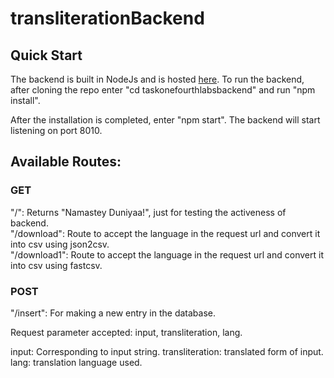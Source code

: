# transliterationBackend

## Quick Start

The backend is built in NodeJs and is hosted [here](https://obscure-gorge-36873.herokuapp.com/). To run the backend, after cloning the repo enter "cd taskonefourthlabsbackend" and run "npm install".

After the installation is completed, enter "npm start". The backend will start listening on port 8010.

## Available Routes:

### GET

"/": Returns "Namastey Duniyaa!", just for testing the activeness of backend.<br />
"/download": Route to accept the language in the request url and convert it into csv using json2csv.<br />
"/download1": Route to accept the language in the request url and convert it into csv using fastcsv.<br />

### POST

"/insert": For making a new entry in the database.

Request parameter accepted: input, transliteration, lang.

input: Corresponding to input string.
transliteration: translated form of input. 
lang: translation language used.
